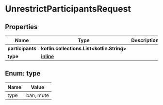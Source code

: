 
# UnrestrictParticipantsRequest

## Properties
Name | Type | Description | Notes
------------ | ------------- | ------------- | -------------
**participants** | **kotlin.collections.List&lt;kotlin.String&gt;** |  |  [optional]
**type** | [**inline**](#Type) |  |  [optional]


<a name="Type"></a>
## Enum: type
Name | Value
---- | -----
type | ban, mute




